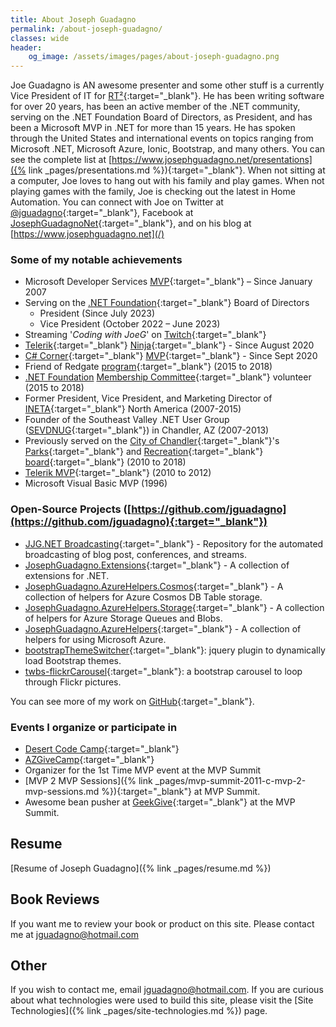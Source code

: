 ```yaml
---
title: About Joseph Guadagno
permalink: /about-joseph-guadagno/
classes: wide
header:
    og_image: /assets/images/pages/about-joseph-guadagno.png
---
```

Joe Guadagno is AN awesome presenter and some other stuff is a currently Vice President of IT for [RT²](https://www.rt2.com){:target="_blank"}.
He has been writing software for over 20 years, has been an active member of the .NET community,
serving on the .NET Foundation Board of Directors, as President, and has been a Microsoft MVP in .NET for more than 15 years.
He has spoken through the United States and international events on topics ranging from Microsoft .NET,
Microsoft Azure, Ionic, Bootstrap, and many others.
You can see the complete list at
[https://www.josephguadagno.net/presentations]({% link _pages/presentations.md %}){:target="_blank"}.
When not sitting at a computer, Joe loves to hang out with his family and play games.
When not playing games with the family, Joe is checking out the latest in Home Automation.
You can connect with Joe on Twitter at [@jguadagno](https://www.twitter.com/jguadagno){:target="_blank"},
Facebook at [JosephGuadagnoNet](https://www.facebook.com/JosephGuadagnoNet/){:target="_blank"},
and on his blog at [https://www.josephguadagno.net](/)

### Some of my notable achievements

* Microsoft Developer Services [MVP](https://jjg.me/MVPLink){:target="_blank"} – Since January 2007
* Serving on the [.NET Foundation](https://dotnetfoundation.org/){:target="_blank"} Board of Directors
  * President (Since July 2023)
  * Vice President (October 2022 – June 2023)
* Streaming '*Coding with JoeG*' on [Twitch](https://twitch.tv/jguadagno){:target="_blank"}
* [Telerik](https://www.telerik.com/){:target="_blank"} [Ninja](https://www.telerik.com/ninjas){:target="_blank"} - Since August 2020
* [C# Corner](https://www.c-sharpcorner.com/){:target="_blank"} [MVP](https://www.c-sharpcorner.com/article/how-to-become-a-csharp-corner-mvp/){:target="_blank"} - Since Sept 2020
* Friend of Redgate [program](https://www.red-gate.com/community/friends-of-rg){:target="_blank"} (2015 to 2018)
* [.NET Foundation](https://dotnetfoundation.org/) [Membership Committee](https://github.com/dotnet-foundation/wg-membership){:target="_blank"} volunteer (2015 to 2018)
* Former President, Vice President, and Marketing Director of [INETA](https://ineta.org/){:target="_blank"} North America (2007-2015)
* Founder of the Southeast Valley .NET User Group ([SEVDNUG](https://sevdnug.org/home.aspx){:target="_blank"}) in Chandler, AZ (2007-2013)
* Previously served on the [City of Chandler](https://www.chandleraz.gov/){:target="_blank"}'s [Parks](https://www.chandleraz.gov/default.aspx?pageid=287){:target="_blank"} and [Recreation](https://www.chandleraz.gov/default.aspx?pageid=732){:target="_blank"} [board](https://www.chandleraz.gov/default.aspx?pageid=268){:target="_blank"} (2010 to 2018)
* [Telerik MVP](https://www.telerik.com/community/client-profile.aspx?cId=187651){:target="_blank"} (2010 to 2012)
* Microsoft Visual Basic MVP (1996)

### Open-Source Projects ([https://github.com/jguadagno](https://github.com/jguadagno){:target="_blank"})

* [JJG.NET Broadcasting](https://github.com/jguadagno/jjgnet-broadcast){:target="_blank"} - Repository for the automated broadcasting of blog post, conferences, and streams.
* [JosephGuadagno.Extensions](https://github.com/jguadagno/JosephGuadagno.Extensions){:target="_blank"} - A collection of extensions for .NET.
* [JosephGuadagno.AzureHelpers.Cosmos](https://github.com/jguadagno/JosephGuadagno.AzureHelpers.Cosmos){:target="_blank"} - A collection of helpers for Azure Cosmos DB Table storage.
* [JosephGuadagno.AzureHelpers.Storage](https://github.com/jguadagno/JosephGuadagno.AzureHelpers.Storage){:target="_blank"} - A collection of helpers for Azure Storage Queues and Blobs.
* [JosephGuadagno.AzureHelpers](https://github.com/jguadagno/JosephGuadagno.AzureHelpers){:target="_blank"} - A collection of helpers for using Microsoft Azure.
* [bootstrapThemeSwitcher](https://github.com/jguadagno/bootstrapThemeSwitcher){:target="_blank"}: jquery plugin to dynamically load Bootstrap themes.
* [twbs-flickrCarousel](https://github.com/jguadagno/twbs-flickrCarousel){:target="_blank"}: a bootstrap carousel to loop through Flickr pictures.

You can see more of my work on [GitHub](https://www.github.com/jguadagno){:target="_blank"}.

### Events I organize or participate in

* [Desert Code Camp](https://desertcodecamp.com/){:target="_blank"}
* [AZGiveCamp](https://azgivecamp.org/){:target="_blank"}
* Organizer for the 1st Time MVP event at the MVP Summit
* [MVP 2 MVP Sessions]({% link _pages/mvp-summit-2011-c-mvp-2-mvp-sessions.md %}){:target="_blank"} at MVP Summit.
* Awesome bean pusher at [GeekGive](https://geekgive.org/project/mvpsummit2012.aspx){:target="_blank"} at the MVP Summit.

## Resume

[Resume of Joseph Guadagno]({% link _pages/resume.md %})

## Book Reviews

If you want me to review your book or product on this site.
Please contact me at [jguadagno@hotmail.com](mailto:jguadagno@hotmail.com?Subject=%27Product%20Review%20Request%27 "Send me an email")

## Other

If you wish to contact me, email [jguadagno@hotmail.com](mailto:jguadagno@hotmail.com).
If you are curious about what technologies were used to build this site,
please visit the [Site Technologies]({% link _pages/site-technologies.md %}) page.
